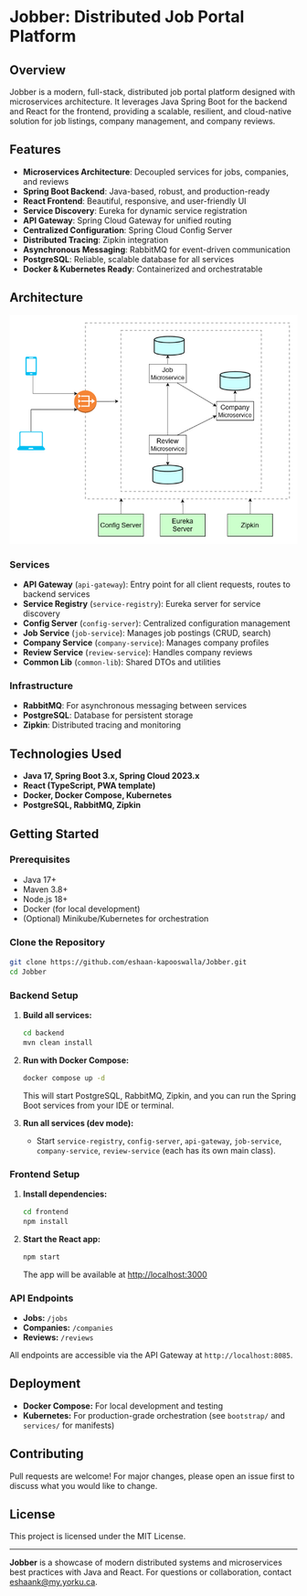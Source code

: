# Jobber: Distributed Job Portal Platform

## Overview
Jobber is a modern, full-stack, distributed job portal platform designed with microservices architecture. It leverages Java Spring Boot for the backend and React for the frontend, providing a scalable, resilient, and cloud-native solution for job listings, company management, and company reviews.

## Features
- **Microservices Architecture**: Decoupled services for jobs, companies, and reviews
- **Spring Boot Backend**: Java-based, robust, and production-ready
- **React Frontend**: Beautiful, responsive, and user-friendly UI
- **Service Discovery**: Eureka for dynamic service registration
- **API Gateway**: Spring Cloud Gateway for unified routing
- **Centralized Configuration**: Spring Cloud Config Server
- **Distributed Tracing**: Zipkin integration
- **Asynchronous Messaging**: RabbitMQ for event-driven communication
- **PostgreSQL**: Reliable, scalable database for all services
- **Docker & Kubernetes Ready**: Containerized and orchestratable

## Architecture
![Jobber Architecture](images/job-architechture.png)

### Services
- **API Gateway** (`api-gateway`): Entry point for all client requests, routes to backend services
- **Service Registry** (`service-registry`): Eureka server for service discovery
- **Config Server** (`config-server`): Centralized configuration management
- **Job Service** (`job-service`): Manages job postings (CRUD, search)
- **Company Service** (`company-service`): Manages company profiles
- **Review Service** (`review-service`): Handles company reviews
- **Common Lib** (`common-lib`): Shared DTOs and utilities

### Infrastructure
- **RabbitMQ**: For asynchronous messaging between services
- **PostgreSQL**: Database for persistent storage
- **Zipkin**: Distributed tracing and monitoring

## Technologies Used
- **Java 17, Spring Boot 3.x, Spring Cloud 2023.x**
- **React (TypeScript, PWA template)**
- **Docker, Docker Compose, Kubernetes**
- **PostgreSQL, RabbitMQ, Zipkin**

## Getting Started

### Prerequisites
- Java 17+
- Maven 3.8+
- Node.js 18+
- Docker (for local development)
- (Optional) Minikube/Kubernetes for orchestration

### Clone the Repository
```bash
git clone https://github.com/eshaan-kapooswalla/Jobber.git
cd Jobber
```

### Backend Setup
1. **Build all services:**
   ```bash
   cd backend
   mvn clean install
   ```
2. **Run with Docker Compose:**
   ```bash
   docker compose up -d
   ```
   This will start PostgreSQL, RabbitMQ, Zipkin, and you can run the Spring Boot services from your IDE or terminal.

3. **Run all services (dev mode):**
   - Start `service-registry`, `config-server`, `api-gateway`, `job-service`, `company-service`, `review-service` (each has its own main class).

### Frontend Setup
1. **Install dependencies:**
   ```bash
   cd frontend
   npm install
   ```
2. **Start the React app:**
   ```bash
   npm start
   ```
   The app will be available at [http://localhost:3000](http://localhost:3000)

### API Endpoints
- **Jobs:** `/jobs`
- **Companies:** `/companies`
- **Reviews:** `/reviews`

All endpoints are accessible via the API Gateway at `http://localhost:8085`.

## Deployment
- **Docker Compose:** For local development and testing
- **Kubernetes:** For production-grade orchestration (see `bootstrap/` and `services/` for manifests)

## Contributing
Pull requests are welcome! For major changes, please open an issue first to discuss what you would like to change.

## License
This project is licensed under the MIT License.

---

**Jobber** is a showcase of modern distributed systems and microservices best practices with Java and React. For questions or collaboration, contact [eshaank@my.yorku.ca](mailto:eshaank@my.yorku.ca). 